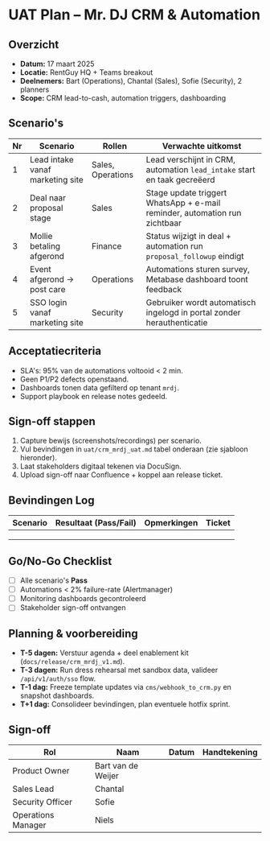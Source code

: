 # UAT Plan – Mr. DJ CRM & Automation

## Overzicht
- **Datum:** 17 maart 2025
- **Locatie:** RentGuy HQ + Teams breakout
- **Deelnemers:** Bart (Operations), Chantal (Sales), Sofie (Security), 2 planners
- **Scope:** CRM lead-to-cash, automation triggers, dashboarding

## Scenario's

| Nr | Scenario | Rollen | Verwachte uitkomst |
|----|----------|--------|--------------------|
| 1  | Lead intake vanaf marketing site | Sales, Operations | Lead verschijnt in CRM, automation `lead_intake` start en taak gecreëerd |
| 2  | Deal naar proposal stage | Sales | Stage update triggert WhatsApp + e-mail reminder, automation run zichtbaar |
| 3  | Mollie betaling afgerond | Finance | Status wijzigt in deal + automation run `proposal_followup` eindigt |
| 4  | Event afgerond → post care | Operations | Automations sturen survey, Metabase dashboard toont feedback |
| 5  | SSO login vanaf marketing site | Security | Gebruiker wordt automatisch ingelogd in portal zonder herauthenticatie |

## Acceptatiecriteria
- SLA's: 95% van de automations voltooid < 2 min.
- Geen P1/P2 defects openstaand.
- Dashboards tonen data gefilterd op tenant `mrdj`.
- Support playbook en release notes gedeeld.

## Sign-off stappen
1. Capture bewijs (screenshots/recordings) per scenario.
2. Vul bevindingen in `uat/crm_mrdj_uat.md` tabel onderaan (zie sjabloon hieronder).
3. Laat stakeholders digitaal tekenen via DocuSign.
4. Upload sign-off naar Confluence + koppel aan release ticket.

## Bevindingen Log

| Scenario | Resultaat (Pass/Fail) | Opmerkingen | Ticket |
|----------|----------------------|-------------|--------|
|          |                      |             |        |
|          |                      |             |        |
|          |                      |             |        |

## Go/No-Go Checklist
- [ ] Alle scenario's **Pass**
- [ ] Automations < 2% failure-rate (Alertmanager)
- [ ] Monitoring dashboards gecontroleerd
- [ ] Stakeholder sign-off ontvangen

## Planning & voorbereiding
- **T-5 dagen:** Verstuur agenda + deel enablement kit (`docs/release/crm_mrdj_v1.md`).
- **T-3 dagen:** Run dress rehearsal met sandbox data, valideer `/api/v1/auth/sso` flow.
- **T-1 dag:** Freeze template updates via `cms/webhook_to_crm.py` en snapshot dashboards.
- **T+1 dag:** Consolideer bevindingen, plan eventuele hotfix sprint.

## Sign-off

| Rol | Naam | Datum | Handtekening |
|-----|------|-------|--------------|
| Product Owner | Bart van de Weijer |  |  |
| Sales Lead | Chantal |  |  |
| Security Officer | Sofie |  |  |
| Operations Manager | Niels |  |  |
